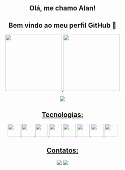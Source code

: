 <h2 align="center">
 Olá, me chamo Alan! 
</h2>

<h2 align="center">
  Bem vindo ao meu perfil GitHub 👋
</h2>

<div flex align="center">
<a href="hhttps://github.com/alangt22">
<img loading="lazy" height="180em" src="https://github-readme-stats.vercel.app/api/top-langs/?username=alangt22&layout=compact&langs_count=7&theme=dracula"/>
<img loading="lazy" height="180em" src="https://github-readme-stats.vercel.app/api?username=alangt22&show_icons=true&theme=dracula&include_all_commits=true&count_private=true"/>

  
<p align="center">
  <img src="https://github-profile-trophy.vercel.app/?username=alangt22&theme=tokyonight&row=2&no-bg=true&column=3&margin-w=15&margin-h=15" />
</p>
  
## Tecnologias:

<div flex>
  <img loading="lazy" src="https://cdn.jsdelivr.net/gh/devicons/devicon@latest/icons/html5/html5-original.svg" width="40" height="40"/>
  <img loading="lazy" src="https://cdn.jsdelivr.net/gh/devicons/devicon@latest/icons/javascript/javascript-original.svg" width="40" height="40"/>
  <img loading="lazy" src="https://cdn.jsdelivr.net/gh/devicons/devicon@latest/icons/css3/css3-original.svg" width="40" height="40"/>
  <img loading="lazy" src="https://cdn.jsdelivr.net/gh/devicons/devicon@latest/icons/react/react-original.svg" width="40" height="40"/>
  <img loading="lazy" src="https://cdn.jsdelivr.net/gh/devicons/devicon@latest/icons/tailwindcss/tailwindcss-original.svg" width="40" height="40"/>
  <img loading="lazy" src="https://cdn.jsdelivr.net/gh/devicons/devicon@latest/icons/sass/sass-original.svg" width="40" height="40"/>
  <img loading="lazy" src="https://cdn.jsdelivr.net/gh/devicons/devicon@latest/icons/typescript/typescript-original.svg" width="40" height="40"/>
  <img loading="lazy" src="https://cdn.jsdelivr.net/gh/devicons/devicon@latest/icons/python/python-original.svg" width="40" height="40"/>
</div>

## Contatos:

<div>
<a href = "mailto:alansilva2896@gmail.com"><img loading="lazy" src="https://img.shields.io/badge/Gmail-D14836?style=for-the-badge&logo=gmail&logoColor=white" target="_blank"></a>
<a href="https://www.linkedin.com/in/alan-nunes-7b3440273/" target="_blank"><img loading="lazy" src="https://img.shields.io/badge/-LinkedIn-%230077B5?style=for-the-badge&logo=linkedin&logoColor=white" target="_blank"></a>   
</div








